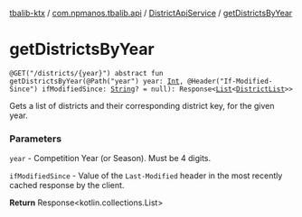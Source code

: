 [tbalib-ktx](../../index.md) / [com.npmanos.tbalib.api](../index.md) / [DistrictApiService](index.md) / [getDistrictsByYear](./get-districts-by-year.md)

# getDistrictsByYear

`@GET("/districts/{year}") abstract fun getDistrictsByYear(@Path("year") year: `[`Int`](https://kotlinlang.org/api/latest/jvm/stdlib/kotlin/-int/index.html)`, @Header("If-Modified-Since") ifModifiedSince: `[`String`](https://kotlinlang.org/api/latest/jvm/stdlib/kotlin/-string/index.html)`? = null): Response<`[`List`](https://kotlinlang.org/api/latest/jvm/stdlib/kotlin.collections/-list/index.html)`<`[`DistrictList`](../../com.npmanos.tbalib.model/-district-list/index.md)`>>`

Gets a list of districts and their corresponding district key, for the given year.

### Parameters

`year` - Competition Year (or Season). Must be 4 digits.

`ifModifiedSince` - Value of the `Last-Modified` header in the most recently cached response by the client.

**Return**
Response&lt;kotlin.collections.List&gt;


